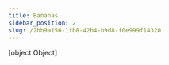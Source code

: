 ```yaml
---
title: Bananas
sidebar_position: 2
slug: /2bb9a156-1fb8-42b4-b9d8-f0e999f14320
---
```



[object Object]